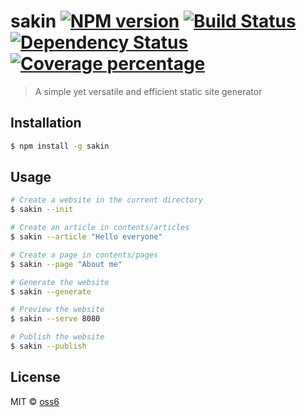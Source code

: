 # sakin [![NPM version][npm-image]][npm-url] [![Build Status][travis-image]][travis-url] [![Dependency Status][daviddm-image]][daviddm-url] [![Coverage percentage][coveralls-image]][coveralls-url]
> A simple yet versatile and efficient static site generator

## Installation

```sh
$ npm install -g sakin
```

## Usage

```sh
# Create a website in the current directory
$ sakin --init

# Create an article in contents/articles
$ sakin --article "Hello everyone"

# Create a page in contents/pages
$ sakin --page "About me"

# Generate the website
$ sakin --generate

# Preview the website
$ sakin --serve 8080

# Publish the website
$ sakin --publish
```
## License

MIT © [oss6](oss6.github.io)


[npm-image]: https://badge.fury.io/js/sakin.svg
[npm-url]: https://npmjs.org/package/sakin
[travis-image]: https://travis-ci.org/oss6/sakin.svg?branch=master
[travis-url]: https://travis-ci.org/oss6/sakin
[daviddm-image]: https://david-dm.org/oss6/sakin.svg?theme=shields.io
[daviddm-url]: https://david-dm.org/oss6/sakin
[coveralls-image]: https://coveralls.io/repos/oss6/sakin/badge.svg
[coveralls-url]: https://coveralls.io/r/oss6/sakin
